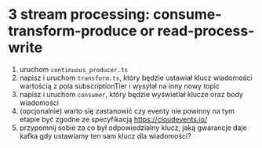 # 3 stream processing: consume-transform-produce or read-process-write
1. uruchom `continuous_producer.ts`
2. napisz i uruchom `transform.ts`, który będzie ustawiał klucz wiadomości wartością z pola subscriptionTier i wysyłał na inny nowy topic
3. napisz i uruchom `consumer`, który będzie wyświetlał klucze oraz body wiadomości
4. (opcjonalnie) warto się zastanowić czy eventy nie powinny na tym etapie być zgodne ze specyfikacją https://cloudevents.io/
5. przypomnij sobie za co był odpowiedzialny klucz, jaką gwarancje daje kafka gdy ustawiamy ten sam klucz dla wiadomości?
